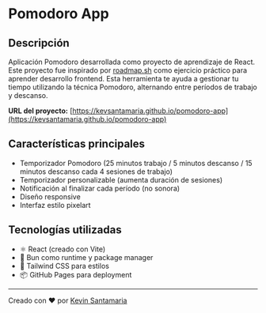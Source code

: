 # Pomodoro App

## Descripción
Aplicación Pomodoro desarrollada como proyecto de aprendizaje de React. Este proyecto fue inspirado por [roadmap.sh](https://roadmap.sh/projects/pomodoro-timer) como ejercicio práctico para aprender desarrollo frontend. Esta herramienta te ayuda a gestionar tu tiempo utilizando la técnica Pomodoro, alternando entre períodos de trabajo y descanso.

**URL del proyecto:** [https://kevsantamaria.github.io/pomodoro-app](https://kevsantamaria.github.io/pomodoro-app)

## Características principales
- Temporizador Pomodoro (25 minutos trabajo / 5 minutos descanso / 15 minutos descanso cada 4 sesiones de trabajo)
- Temporizador personalizable (aumenta duración de sesiones)
- Notificación al finalizar cada período (no sonora)
- Diseño responsive
- Interfaz estilo pixelart

## Tecnologías utilizadas
- ⚛️ React (creado con Vite)
- 🚀 Bun como runtime y package manager
- 🎨 Tailwind CSS para estilos
- 📦 GitHub Pages para deployment

---

Creado con ❤️ por [Kevin Santamaria](https://github.com/kevsantamaria)
